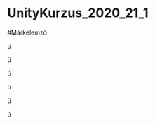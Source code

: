 # UnityKurzus_2020_21_1
#Márkelemző


























































































































































































































































































































































ű














































































ű




































































































































































































































ú










ű




















































































ű































































































ú
































































































































































